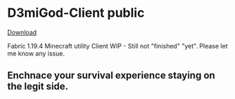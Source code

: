 # D3miGod-Client public
[Download](https://github.com/Reverse-23/D3miGod-Client/releases/tag/WIP)

Fabric 1.19.4 Minecraft utility Client
WIP - Still not "finished" "yet". Please let me know any issue.

## Enchnace your survival experience staying on the legit side.
